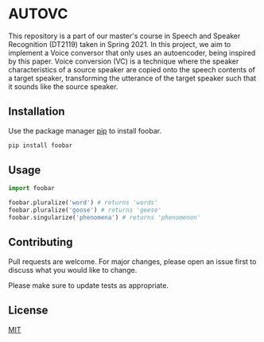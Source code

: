 # AUTOVC
This repository is a part of our master's course in Speech and Speaker Recognition (DT2119) taken in Spring 2021. In this project, we aim to implement a Voice conversor that only uses an autoencoder, being inspired by this paper. Voice conversion (VC) is a technique where the speaker characteristics of a source speaker are copied onto the speech contents of a target speaker, transforming the utterance of the target speaker such that it sounds like the source speaker.

## Installation

Use the package manager [pip](https://pip.pypa.io/en/stable/) to install foobar.

```bash
pip install foobar
```

## Usage

```python
import foobar

foobar.pluralize('word') # returns 'words'
foobar.pluralize('goose') # returns 'geese'
foobar.singularize('phenomena') # returns 'phenomenon'
```

## Contributing
Pull requests are welcome. For major changes, please open an issue first to discuss what you would like to change.

Please make sure to update tests as appropriate.

## License
[MIT](https://choosealicense.com/licenses/mit/)
